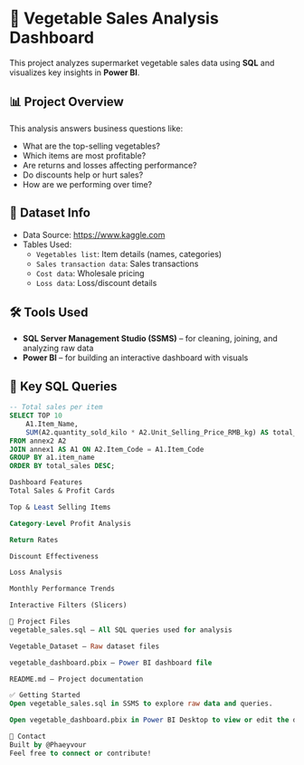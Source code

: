 # 🥦 Vegetable Sales Analysis Dashboard

This project analyzes supermarket vegetable sales data using **SQL** and visualizes key insights in **Power BI**.

## 📊 Project Overview

This analysis answers business questions like:
- What are the top-selling vegetables?
- Which items are most profitable?
- Are returns and losses affecting performance?
- Do discounts help or hurt sales?
- How are we performing over time?

## 🧩 Dataset Info

- Data Source: https://www.kaggle.com
- Tables Used:
  - `Vegetables list`: Item details (names, categories)
  - `Sales transaction data`: Sales transactions
  - `Cost data`: Wholesale pricing
  - `Loss data`: Loss/discount details

## 🛠️ Tools Used

- **SQL Server Management Studio (SSMS)** – for cleaning, joining, and analyzing raw data
- **Power BI** – for building an interactive dashboard with visuals

## 📌 Key SQL Queries

```sql
-- Total sales per item
SELECT TOP 10
    A1.Item_Name,
    SUM(A2.quantity_sold_kilo * A2.Unit_Selling_Price_RMB_kg) AS total_sales
FROM annex2 A2
JOIN annex1 AS A1 ON A2.Item_Code = A1.Item_Code
GROUP BY a1.item_name
ORDER BY total_sales DESC;

Dashboard Features
Total Sales & Profit Cards

Top & Least Selling Items

Category-Level Profit Analysis

Return Rates

Discount Effectiveness

Loss Analysis

Monthly Performance Trends

Interactive Filters (Slicers)

📁 Project Files
vegetable_sales.sql – All SQL queries used for analysis

Vegetable_Dataset – Raw dataset files 

vegetable_dashboard.pbix – Power BI dashboard file

README.md – Project documentation

✅ Getting Started
Open vegetable_sales.sql in SSMS to explore raw data and queries.

Open vegetable_dashboard.pbix in Power BI Desktop to view or edit the dashboard.

🤝 Contact
Built by @Phaeyvour
Feel free to connect or contribute!
